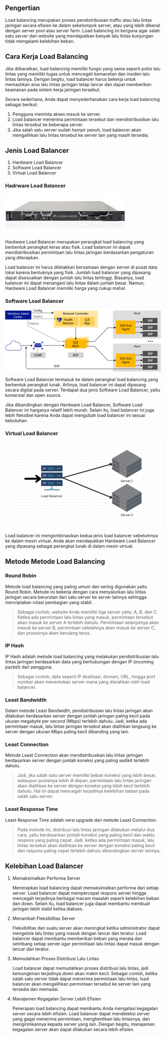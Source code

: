 ## Pengertian

Load balancing merupakan proses pendistribusian traffic atau lalu lintas jaringan secara efisien ke dalam sekelompok server, atau yang lebih dikenal dengan server pool atau server farm. Load balancing ini berguna agar salah satu server dari website yang mendapatkan banyak lalu lintas kunjungan tidak mengalami kelebihan beban.

## Cara Kerja Load Balancing

Jika diibaratkan, load balancing memiliki fungsi yang sama seperti polisi lalu lintas yang memiliki tugas untuk mencegah kemacetan dan insiden lalu lintas lainnya. Dengan begitu, load balancer harus bekerja untuk memastikan arus lalu lintas jaringan tetap lancar dan dapat memberikan keamanan pada sistem kerja jaringan tersebut.

Secara sederhana, Anda dapat menyederhanakan cara kerja load balancing sebagai berikut:

1. Pengguna meminta akses masuk ke server.
2. Load balancer menerima permintaan tersebut dan mendistribusikan lalu lintas tersebut ke beberapa server.
3. Jika salah satu server sudah hampir penuh, load balancer akan mengalihkan lalu lintas tersebut ke server lain yang masih tersedia.

## Jenis Load Balancer

1. Hardware Load Balancer
2. Software Load Balancer
3. Virtual Load Balancer

### Hadrware Load Balancer

![hardware load balancer](/img/hadrware_load_balancer.jpg)

Hardware Load Balancer merupakan perangkat load balancing yang berbentuk perangkat keras atau fisik. Load balancer ini dapat mendistribusikan permintaan lalu lintas jaringan berdasarkan pengaturan yang diterapkan.

Load balancer ini harus diletakkan bersamaan dengan server di pusat data lokal karena bentuknya yang fisik. Jumlah load balancer yang dipasang dapat disesuaikan dengan jumlah lalu lintas tertinggi. Biasanya, load balancer ini dapat menangani lalu lintas dalam jumlah besar. Namun, Hardware Load Balancer memiliki harga yang cukup mahal.

### Software Load Balancer

![software load balancer](</img/software_load_balancer_(slb).png>)

Software Load Balancer termasuk ke dalam perangkat load balancing yang berbentuk perangkat lunak. Artinya, load balancer ini dapat dipasang secara digital pada server. Terdapat dua jenis Software Load Balancer, yaitu komersial dan open source.

Jika dibandingkan dengan Hardware Load Balancer, Software Load Balancer ini harganya relatif lebih murah. Selain itu, load balancer ini juga lebih fleksibel karena Anda dapat mengubah load balancer ini sesuai kebutuhan.

### Virtual Load Balancer

![virtual load balancer](/img/virtual_load_balancer.png)

Load balancer ini mengombinasikan kedua jenis load balancer sebelumnya ke dalam mesin virtual. Anda akan mendapatkan Hardware Load Balancer yang dipasang sebagai perangkat lunak di dalam mesin virtual.

## Metode Metode Load Balancing

### Round Robin

Metode load balancing yang paling umum dan sering digunakan yaitu Round Robin. Metode ini bekerja dengan cara menyalurkan lalu lintas jaringan secara berurutan dari satu server ke server lainnya sehingga menciptakan rotasi pembagian yang stabil.

> Sebagai contoh, website Anda memiliki tiga server yaitu: A, B, dan C. Ketika ada permintaan lalu lintas yang masuk, permintaan tersebut akan masuk ke server A terlebih dahulu. Permintaan selanjutnya akan masuk ke server B, permintaan setelahnya akan masuk ke server C, dan prosesnya akan berulang terus.

### IP Hash

IP Hash adalah metode load balancing yang melakukan pendistribusian lalu lintas jaringan berdasarkan data yang berhubungan dengan IP (incoming packet) dari pengguna.

> Sebagai contoh, data seperti IP destinasi, domain, URL, hingga port number akan menentukan server mana yang diarahkan oleh load balancer.

### Least Bandwidth

Dalam metode Least Bandwidth, pendistribusian lalu lintas jaringan akan dilakukan berdasarkan server dengan jumlah jaringan paling kecil pada ukuran megabyte per second (Mbps) terlebih dahulu. Jadi, ketika ada permintaan masuk, lalu lintas jaringan tersebut akan dialihkan langsung ke server dengan ukuran Mbps paling kecil dibanding yang lain.

### Least Connection

Metode Least Connection akan mendistribusikan lalu lintas jaringan berdasarkan server dengan jumlah koneksi yang paling sedikit terlebih dahulu.

> Jadi, jika salah satu server memiliki beban koneksi yang lebih besar, walaupun posisinya lebih di depan, permintaan lalu lintas jaringan akan dialihkan ke server dengan koneksi yang lebih kecil terlebih dahulu. Hal ini dapat mencegah terjadinya kelebihan beban pada salah satu server.

### Least Response Time

Least Response Time adalah versi upgrade dari metode Least Connection.

> Pada metode ini, distribusi lalu lintas jaringan dilakukan melalui dua cara, yaitu berdasarkan jumlah koneksi yang paling kecil dan waktu respons yang paling cepat. Jadi. ketika ada permintaan masuk, lalu lintas tersebut akan dialihkan ke server dengan koneksi paling kecil dan respons paling cepat terlebih dahulu dibandingkan server lainnya.

## Kelebihan Load Balancer

1. Memaksimalkan Performa Server

   Menerapkan load balancing dapat memaksimalkan performa dari setiap server. Load balancer dapat mempercepat respons server hingga mencegah terjadinya berbagai macam masalah seperti kelebihan beban dan down. Selain itu, load balancer juga dapat membantu membuat jaringan lebih stabil ketika diakses.

2. Menambah Fleksibilitas Server

   Fleksibilitas dari suatu server akan meningkat ketika administrator dapat mengelola lalu lintas yang masuk dengan lancar dan teratur. Load balancer dapat membantu memberikan beban yang merata dan seimbang setiap server agar permintaan lalu lintas dapat masuk dengan lancar dan teratur.

3. Memudahkan Proses Distribusi Lalu Lintas

   Load balancer dapat memudahkan proses distribusi lalu lintas, jadi kemungkinan terjadinya down akan makin kecil. Sebagai contoh, ketika salah satu server tidak dapat menerima permintaan lalu lintas, load balancer akan mengalihkan permintaan tersebut ke server lain yang tersedia dan memadai.

4. Manajemen Kegagalan Server Lebih Efisien

   Penerapan load balancing dapat membantu Anda mengatasi kegagalan server secara lebih efisien. Load balancer dapat mendeteksi server yang gagal menerima permintaan, menghentikan lalu lintasnya, dan mengirimkannya kepada server yang lain. Dengan begitu, manajemen kegagalan server akan dapat dilakukan secara lebih efisien.
